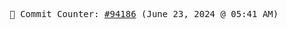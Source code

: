 <p align="center">
    <samp>
        📮 Commit Counter: <a href="https://github.com/Javascript-void0/Javascript-void0/commits/main">#94186</a> (June 23, 2024 @ 05:41 AM)
    </samp>
</p>